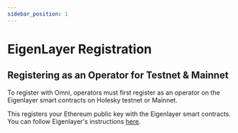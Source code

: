 ```yaml
---
sidebar_position: 1
---
```


# EigenLayer Registration

## Registering as an Operator for Testnet & Mainnet

To register with Omni, operators must first register as an operator on the Eigenlayer smart contracts on Holesky testnet or Mainnet.

This registers your Ethereum public key with the Eigenlayer smart contracts. You can follow Eigenlayer's instructions [here](https://docs.eigenlayer.xyz/eigenlayer/operator-guides/operator-installation).

